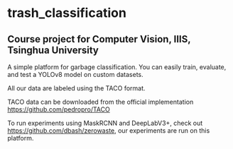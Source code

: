 # trash_classification

## Course project for Computer Vision, IIIS, Tsinghua University

A simple platform for garbage classification. You can easily train, evaluate, and test a YOLOv8 model on custom datasets.

All our data are labeled using the TACO format.

TACO data can be downloaded from the official implementation https://github.com/pedropro/TACO

To run experiments using MaskRCNN and DeepLabV3+, check out https://github.com/dbash/zerowaste, our experiments are run on this platform.
